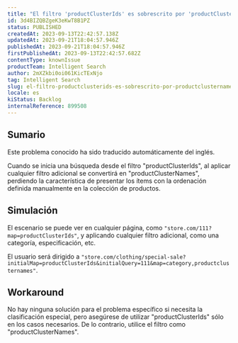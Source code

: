 ```yaml
---
title: "El filtro 'productClusterIds' es sobrescrito por 'productClusterNames' al aplicar filtros adicionales"
id: 3d4BIZQBZgeK3eKwT8B1PZ
status: PUBLISHED
createdAt: 2023-09-13T22:42:57.138Z
updatedAt: 2023-09-21T18:04:57.946Z
publishedAt: 2023-09-21T18:04:57.946Z
firstPublishedAt: 2023-09-13T22:42:57.682Z
contentType: knownIssue
productTeam: Intelligent Search
author: 2mXZkbi0oi061KicTExNjo
tag: Intelligent Search
slug: el-filtro-productclusterids-es-sobrescrito-por-productclusternames-al-aplicar-filtros-adicionales
locale: es
kiStatus: Backlog
internalReference: 899508
---
```


## Sumario

<div class="alert alert-info">
  <p>Este problema conocido ha sido traducido automáticamente del inglés.</p>
</div>


Cuando se inicia una búsqueda desde el filtro "productClusterIds", al aplicar cualquier filtro adicional se convertirá en "productClusterNames", perdiendo la característica de presentar los ítems con la ordenación definida manualmente en la colección de productos.


##

## Simulación


El escenario se puede ver en cualquier página, como `"store.com/111?map=productClusterIds"`, y aplicando cualquier filtro adicional, como una categoría, especificación, etc.

El usuario será dirigido a `"store.com/clothing/special-sale?initialMap=productClusterIds&initialQuery=111&map=category,productclusternames"`.



## Workaround


No hay ninguna solución para el problema específico si necesita la clasificación especial, pero asegúrese de utilizar "productClusterIds" sólo en los casos necesarios. De lo contrario, utilice el filtro como "productClusterNames".




